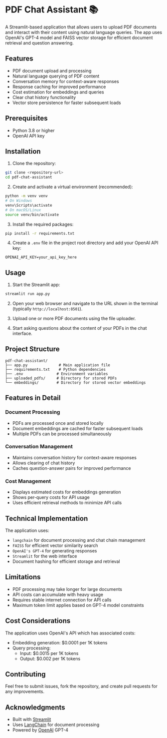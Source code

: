 # PDF Chat Assistant 📚

A Streamlit-based application that allows users to upload PDF documents and interact with their content using natural language queries. The app uses OpenAI's GPT-4 model and FAISS vector storage for efficient document retrieval and question answering.

## Features

-   PDF document upload and processing
-   Natural language querying of PDF content
-   Conversation memory for context-aware responses
-   Response caching for improved performance
-   Cost estimation for embeddings and queries
-   Clear chat history functionality
-   Vector store persistence for faster subsequent loads

## Prerequisites

-   Python 3.8 or higher
-   OpenAI API key

## Installation

1. Clone the repository:

```bash
git clone <repository-url>
cd pdf-chat-assistant
```

2. Create and activate a virtual environment (recommended):

```bash
python -m venv venv
# On Windows
venv\Scripts\activate
# On macOS/Linux
source venv/bin/activate
```

3. Install the required packages:

```bash
pip install -r requirements.txt
```

4. Create a `.env` file in the project root directory and add your OpenAI API key:

```
OPENAI_API_KEY=your_api_key_here
```

## Usage

1. Start the Streamlit app:

```bash
streamlit run app.py
```

2. Open your web browser and navigate to the URL shown in the terminal (typically `http://localhost:8501`).

3. Upload one or more PDF documents using the file uploader.

4. Start asking questions about the content of your PDFs in the chat interface.

## Project Structure

```
pdf-chat-assistant/
├── app.py              # Main application file
├── requirements.txt    # Python dependencies
├── .env               # Environment variables
├── uploaded_pdfs/     # Directory for stored PDFs
└── embeddings/        # Directory for stored vector embeddings
```

## Features in Detail

### Document Processing

-   PDFs are processed once and stored locally
-   Document embeddings are cached for faster subsequent loads
-   Multiple PDFs can be processed simultaneously

### Conversation Management

-   Maintains conversation history for context-aware responses
-   Allows clearing of chat history
-   Caches question-answer pairs for improved performance

### Cost Management

-   Displays estimated costs for embeddings generation
-   Shows per-query costs for API usage
-   Uses efficient retrieval methods to minimize API calls

## Technical Implementation

The application uses:

-   `langchain` for document processing and chat chain management
-   `FAISS` for efficient vector similarity search
-   `OpenAI's GPT-4` for generating responses
-   `Streamlit` for the web interface
-   Document hashing for efficient storage and retrieval

## Limitations

-   PDF processing may take longer for large documents
-   API costs can accumulate with heavy usage
-   Requires stable internet connection for API calls
-   Maximum token limit applies based on GPT-4 model constraints

## Cost Considerations

The application uses OpenAI's API which has associated costs:

-   Embedding generation: $0.0001 per 1K tokens
-   Query processing:
    -   Input: $0.0015 per 1K tokens
    -   Output: $0.002 per 1K tokens

## Contributing

Feel free to submit issues, fork the repository, and create pull requests for any improvements.

## Acknowledgments

-   Built with [Streamlit](https://streamlit.io/)
-   Uses [LangChain](https://python.langchain.com/) for document processing
-   Powered by [OpenAI](https://openai.com/) GPT-4
